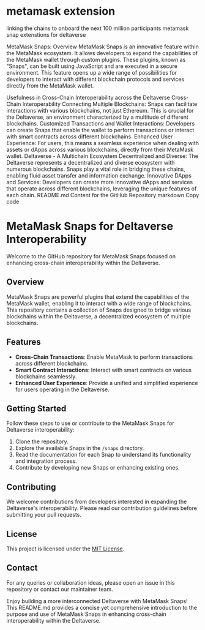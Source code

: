# metamask extension
linking the chains to onboard the next 100 million participants
metamask snap extenstions for deltaverse


MetaMask Snaps: Overview
MetaMask Snaps is an innovative feature within the MetaMask ecosystem. It allows developers to expand the capabilities of the MetaMask wallet through custom plugins. These plugins, known as "Snaps", can be built using JavaScript and are executed in a secure environment. This feature opens up a wide range of possibilities for developers to interact with different blockchain protocols and services directly from the MetaMask wallet.

Usefulness in Cross-Chain Interoperability across the Deltaverse
Cross-Chain Interoperability
Connecting Multiple Blockchains: Snaps can facilitate interactions with various blockchains, not just Ethereum. This is crucial for the Deltaverse, an environment characterized by a multitude of different blockchains.
Customized Transactions and Wallet Interactions: Developers can create Snaps that enable the wallet to perform transactions or interact with smart contracts across different blockchains.
Enhanced User Experience: For users, this means a seamless experience when dealing with assets or dApps across various blockchains, directly from their MetaMask wallet.
Deltaverse - A Multichain Ecosystem
Decentralized and Diverse: The Deltaverse represents a decentralized and diverse ecosystem with numerous blockchains. Snaps play a vital role in bridging these chains, enabling fluid asset transfer and information exchange.
Innovative DApps and Services: Developers can create more innovative dApps and services that operate across different blockchains, leveraging the unique features of each chain.
README.md Content for the GitHub Repository
markdown
Copy code
# MetaMask Snaps for Deltaverse Interoperability

Welcome to the GitHub repository for MetaMask Snaps focused on enhancing cross-chain interoperability within the Deltaverse.

## Overview

MetaMask Snaps are powerful plugins that extend the capabilities of the MetaMask wallet, enabling it to interact with a wide range of blockchains. This repository contains a collection of Snaps designed to bridge various blockchains within the Deltaverse, a decentralized ecosystem of multiple blockchains.

## Features

- **Cross-Chain Transactions**: Enable MetaMask to perform transactions across different blockchains.
- **Smart Contract Interactions**: Interact with smart contracts on various blockchains seamlessly.
- **Enhanced User Experience**: Provide a unified and simplified experience for users operating in the Deltaverse.

## Getting Started

Follow these steps to use or contribute to the MetaMask Snaps for Deltaverse interoperability:

1. Clone the repository.
2. Explore the available Snaps in the `/snaps` directory.
3. Read the documentation for each Snap to understand its functionality and integration process.
4. Contribute by developing new Snaps or enhancing existing ones.

## Contributing

We welcome contributions from developers interested in expanding the Deltaverse's interoperability. Please read our contribution guidelines before submitting your pull requests.

## License

This project is licensed under the [MIT License](LICENSE.md).

## Contact

For any queries or collaboration ideas, please open an issue in this repository or contact our maintainer team.

Enjoy building a more interconnected Deltaverse with MetaMask Snaps!
This README.md provides a concise yet comprehensive introduction to the purpose and use of MetaMask Snaps in enhancing cross-chain interoperability within the Deltaverse. ​
